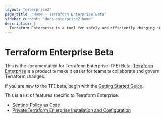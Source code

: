 ```yaml
---
layout: "enterprise2"
page_title: "Home - Terraform Enterprise Beta"
sidebar_current: "docs-enterprise2-home"
description: |-
  Terraform Enterprise is a tool for safely and efficiently changing infrastructure across providers.
---
```


# Terraform Enterprise Beta

This is the documentation for Terraform Enterprise (TFE) Beta. [Terraform Enterprise](https://www.hashicorp.com/products/terraform/) is a product to make
it easier for teams to collaborate and govern Terraform changes.

If you are new to the TFE beta, begin with the
[Getting Started Guide](./getting-started/access.html).

This is a list of features specific to Terraform Enterprise.

- [Sentinel Policy as Code](/docs/enterprise-beta/sentinel/index.html)
- [Private Terraform Enterprise Installation and Configuration](/docs/enterprise-beta/private/index.html)
